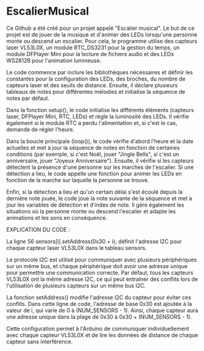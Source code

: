 # EscalierMusical

Ce Github a été créé pour un projet appelé "Escalier musical". Le but de ce projet est de jouer de la musique et d'animer des LEDs lorsqu'une personne monte ou descend un escalier. Pour cela, le programme utilise des capteurs laser VL53L0X, un module RTC_DS3231 pour la gestion du temps, un module DFPlayer Mini pour la lecture de fichiers audio et des LEDs WS2812B pour l'animation lumineuse.

Le code commence par inclure les bibliothèques nécessaires et définir les constantes pour la configuration des LEDs, des broches, du nombre de capteurs laser et des seuils de distance. Ensuite, il déclare plusieurs tableaux de notes pour différentes mélodies et initialise la séquence de notes par défaut.

Dans la fonction setup(), le code initialise les différents éléments (capteurs laser, DFPlayer Mini, RTC, LEDs) et règle la luminosité des LEDs. Il vérifie également si le module RTC a perdu l'alimentation et, si c'est le cas, demande de régler l'heure.

Dans la boucle principale (loop()), le code vérifie d'abord l'heure et la date actuelles et met à jour la séquence de notes en fonction de certaines conditions (par exemple, si c'est Noël, jouer "Jingle Bells", si c'est un anniversaire, jouer "Joyeux Anniversaire"). Ensuite, il vérifie si les capteurs détectent la présence d'une personne sur les marches de l'escalier. Si une détection a lieu, le code appelle une fonction pour animer les LEDs en fonction de la marche sur laquelle la personne se trouve.

Enfin, si la détection a lieu et qu'un certain délai s'est écoulé depuis la dernière note jouée, le code joue la note suivante de la séquence et met à jour les variables de détection et d'index de note. Il gère également les situations où la personne monte ou descend l'escalier et adapte les animations et les sons en conséquence.



EXPLICATION DU CODE : 




La ligne 56 sensors[i].setAddress(0x30 + i); définit l'adresse I2C pour chaque capteur laser VL53L0X dans le tableau sensors.

Le protocole I2C est utilisé pour communiquer avec plusieurs périphériques sur un même bus, et chaque périphérique doit avoir une adresse unique pour permettre une communication correcte. Par défaut, tous les capteurs VL53L0X ont la même adresse I2C, ce qui peut entraîner des conflits lors de l'utilisation de plusieurs capteurs sur un même bus I2C.

La fonction setAddress() modifie l'adresse I2C du capteur pour éviter ces conflits. Dans cette ligne de code, l'adresse de base 0x30 est ajoutée à la valeur de i, qui varie de 0 à (NUM_SENSORS - 1). Ainsi, chaque capteur aura une adresse unique dans la plage de 0x30 à 0x30 + (NUM_SENSORS - 1).

Cette configuration permet à l'Arduino de communiquer individuellement avec chaque capteur VL53L0X et de lire les données de distance de chaque capteur sans interférence.
